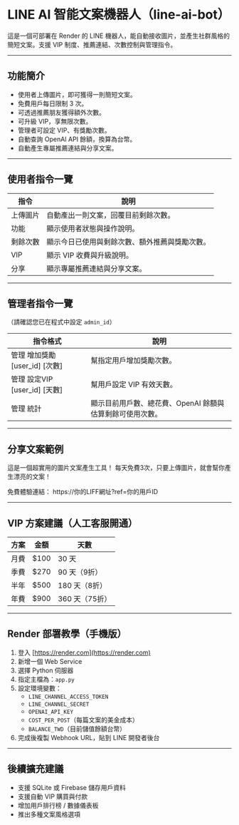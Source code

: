 # LINE AI 智能文案機器人（line-ai-bot）

這是一個可部署在 Render 的 LINE 機器人，能自動接收圖片，並產生社群風格的簡短文案。支援 VIP 制度、推薦連結、次數控制與管理指令。

---

## 功能簡介

- 使用者上傳圖片，即可獲得一則簡短文案。
- 免費用戶每日限制 3 次。
- 可透過推薦朋友獲得額外次數。
- 可升級 VIP，享無限次數。
- 管理者可設定 VIP、有獎勵次數。
- 自動查詢 OpenAI API 餘額，換算為台幣。
- 自動產生專屬推薦連結與分享文案。

---

## 使用者指令一覽

| 指令 | 說明 |
|------|------|
| 上傳圖片 | 自動產出一則文案，回覆目前剩餘次數。 |
| 功能 | 顯示使用者狀態與操作說明。 |
| 剩餘次數 | 顯示今日已使用與剩餘次數、額外推薦與獎勵次數。 |
| VIP | 顯示 VIP 收費與升級說明。 |
| 分享 | 顯示專屬推薦連結與分享文案。 |

---

## 管理者指令一覽

（請確認您已在程式中設定 `admin_id`）

| 指令格式 | 說明 |
|----------|------|
| 管理 增加獎勵 [user_id] [次數] | 幫指定用戶增加獎勵次數。 |
| 管理 設定VIP [user_id] [天數] | 幫用戶設定 VIP 有效天數。 |
| 管理 統計 | 顯示目前用戶數、總花費、OpenAI 餘額與估算剩餘可使用次數。 |

---

## 分享文案範例
這是一個超實用的圖片文案產生工具！
每天免費3次，只要上傳圖片，就會幫你產生漂亮的文案！

免費體驗連結：
https://你的LIFF網址?ref=你的用戶ID

---

## VIP 方案建議（人工客服開通）

| 方案 | 金額 | 天數 |
|------|------|------|
| 月費 | $100 | 30 天 |
| 季費 | $270 | 90 天（9折） |
| 半年 | $500 | 180 天（8折） |
| 年費 | $900 | 360 天（75折） |

---

## Render 部署教學（手機版）

1. 登入 [https://render.com](https://render.com)
2. 新增一個 Web Service
3. 選擇 Python 伺服器
4. 指定主檔為：`app.py`
5. 設定環境變數：
   - `LINE_CHANNEL_ACCESS_TOKEN`
   - `LINE_CHANNEL_SECRET`
   - `OPENAI_API_KEY`
   - `COST_PER_POST`（每篇文案的美金成本）
   - `BALANCE_TWD`（目前儲值餘額台幣）
6. 完成後複製 Webhook URL，貼到 LINE 開發者後台

---

## 後續擴充建議

- 支援 SQLite 或 Firebase 儲存用戶資料
- 支援自動 VIP 購買與付款
- 增加用戶排行榜 / 數據儀表板
- 推出多種文案風格選項